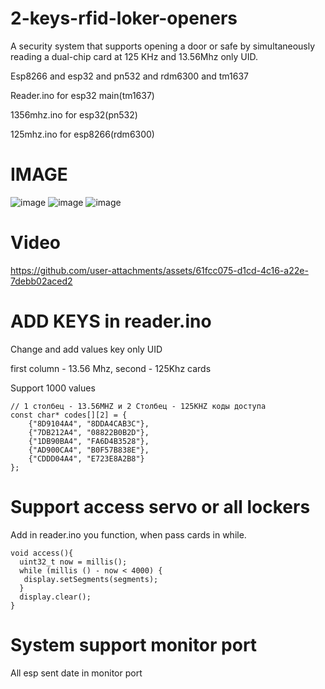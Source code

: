 # 2-keys-rfid-loker-openers

A security system that supports opening a door or safe by simultaneously reading a dual-chip card at 125 KHz and 13.56Mhz only UID.

Esp8266 and esp32 and pn532 and rdm6300 and tm1637

Reader.ino for esp32 main(tm1637)

1356mhz.ino for esp32(pn532)

125mhz.ino for esp8266(rdm6300)

# IMAGE

![image](https://github.com/user-attachments/assets/7283730e-d265-4445-b874-19eb5912df0d)
![image](https://github.com/user-attachments/assets/4d56bb10-d1c0-439b-82a2-149c25c693b5)
![image](https://github.com/user-attachments/assets/640d7fd2-782e-4048-acea-ec96e136cbc0)

# Video

https://github.com/user-attachments/assets/61fcc075-d1cd-4c16-a22e-7debb02aced2

# ADD KEYS in reader.ino

Change and add values key only UID

first column - 13.56 Mhz, second - 125Khz cards

Support 1000 values

```
// 1 столбец - 13.56MHZ и 2 Столбец - 125KHZ коды доступа
const char* codes[][2] = {
    {"8D9104A4", "8DDA4CAB3C"},
    {"7DB212A4", "08822B0B2D"},
    {"1DB90BA4", "FA6D4B3528"},
    {"AD900CA4", "B0F57B838E"},
    {"CDDD04A4", "E723E8A2B8"}
};
```

# Support access servo or all lockers

Add in reader.ino you function, when pass cards in while.

```
void access(){
  uint32_t now = millis();
  while (millis () - now < 4000) {
   display.setSegments(segments);
  }
  display.clear();
}

```

# System support monitor port

All esp sent date in monitor port
